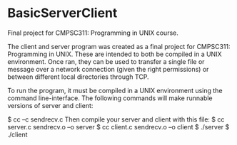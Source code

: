 # BasicServerClient
Final project for CMPSC311: Programming in UNIX course.

The client and server program was created as a final project for CMPSC311: Programming in UNIX. These are intended to both be compiled in a UNIX environment.
Once ran, they can be used to transfer a single file or message over a network connection (given the right permissions) or between different local directories through TCP.

To run the program, it must be compiled in a UNIX environment using the command line-interface.
The following commands will make runnable versions of server and client:

$ cc –c sendrecv.c
Then compile your server and client with this file:
$ cc server.c sendrecv.o –o server
$ cc client.c sendrecv.o –o client
$ ./server
$ ./client
